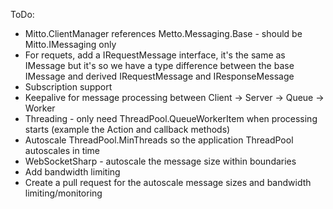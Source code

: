 ToDo:

- Mitto.ClientManager references Metto.Messaging.Base - should be Mitto.IMessaging only
- For requets, add a IRequestMessage interface, it's the same as IMessage but it's 
  so we have a type difference between the base IMessage and derived IRequestMessage and IResponseMessage
- Subscription support
- Keepalive for message processing between Client -> Server -> Queue -> Worker
- Threading - only need ThreadPool.QueueWorkerItem when processing starts (example the Action<T> and callback methods)
- Autoscale ThreadPool.MinThreads so the application ThreadPool autoscales in time
- WebSocketSharp - autoscale the message size within boundaries
- Add bandwidth limiting 
- Create a pull request for the autoscale message sizes and bandwidth limiting/monitoring